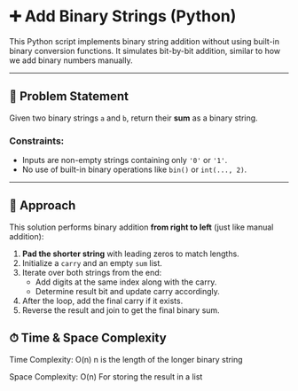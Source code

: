 # ➕ Add Binary Strings (Python)

This Python script implements binary string addition without using built-in binary conversion functions. It simulates bit-by-bit addition, similar to how we add binary numbers manually.

---

## 📘 Problem Statement

Given two binary strings `a` and `b`, return their **sum** as a binary string.

### Constraints:
- Inputs are non-empty strings containing only `'0'` or `'1'`.
- No use of built-in binary operations like `bin()` or `int(..., 2)`.

---

## 🧠 Approach

This solution performs binary addition **from right to left** (just like manual addition):

1. **Pad the shorter string** with leading zeros to match lengths.
2. Initialize a `carry` and an empty `sum` list.
3. Iterate over both strings from the end:
   - Add digits at the same index along with the carry.
   - Determine result bit and update carry accordingly.
4. After the loop, add the final carry if it exists.
5. Reverse the result and join to get the final binary sum.

## ⏱ Time & Space Complexity
Time Complexity: O(n)
n is the length of the longer binary string

Space Complexity: O(n)
For storing the result in a list
